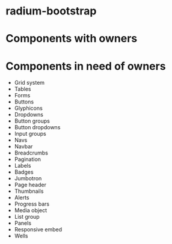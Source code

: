 # radium-bootstrap

# Components with owners

# Components in need of owners

- Grid system
- Tables
- Forms
- Buttons
- Glyphicons
- Dropdowns
- Button groups
- Button dropdowns
- Input groups
- Navs
- Navbar
- Breadcrumbs
- Pagination
- Labels
- Badges
- Jumbotron
- Page header
- Thumbnails
- Alerts
- Progress bars
- Media object
- List group
- Panels
- Responsive embed
- Wells
